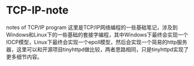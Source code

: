 # TCP-IP-note
notes of TCP/IP program
这里是TCP/IP网络编程的一些基础笔记，涉及到Windows和Linux下的一些基础的套接字编程，其中Windows下最终会实现一个IOCP模型，Linux下最终会实现一个epoll模型，然后会实现一个简易的http服务器，这里可以和开源项目tinyhttpd做比较，两者思路相同，只是tinyhttpd实现了更多细节内容。
